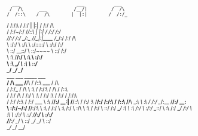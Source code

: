       ___                     ___           ___                                 
     /  /\      ___          /__/|         /  /\                                
    /  /::\    /  /\        |  |:|        /  /:/_                               
   /  /:/\:\  /  /:/        |  |:|       /  /:/ /\                              
  /  /:/~/:/ /__/::\      __|  |:|      /  /:/ /:/_                             
 /__/:/ /:/  \__\/\:\__  /__/\_|:|____ /__/:/ /:/ /\                            
 \  \:\/:/      \  \:\/\ \  \:\/:::::/ \  \:\/:/ /:/                            
  \  \::/        \__\::/  \  \::/~~~~   \  \::/ /:/                             
   \  \:\        /__/:/    \  \:\        \  \:\/:/                              
    \  \:\       \__\/      \  \:\        \  \::/                               
     \__\/                   \__\/         \__\/                                
      ___                       ___          _____                      ___     
     /  /\          ___        /__/\        /  /::\       ___          /  /\    
    /  /:/_        /  /\       \  \:\      /  /:/\:\     /  /\        /  /::\   
   /  /:/ /\      /  /:/        \  \:\    /  /:/  \:\   /  /:/       /  /:/\:\  
  /  /:/ /::\    /  /:/     ___  \  \:\  /__/:/ \__\:| /__/::\      /  /:/  \:\ 
 /__/:/ /:/\:\  /  /::\    /__/\  \__\:\ \  \:\ /  /:/ \__\/\:\__  /__/:/ \__\:\
 \  \:\/:/~/:/ /__/:/\:\   \  \:\ /  /:/  \  \:\  /:/     \  \:\/\ \  \:\ /  /:/
  \  \::/ /:/  \__\/  \:\   \  \:\  /:/    \  \:\/:/       \__\::/  \  \:\  /:/ 
   \__\/ /:/        \  \:\   \  \:\/:/      \  \::/        /__/:/    \  \:\/:/  
     /__/:/          \__\/    \  \::/        \__\/         \__\/      \  \::/   
     \__\/                     \__\/                                   \__\/    